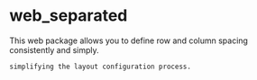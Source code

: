 # web_separated
This web package allows you to define row and column spacing consistently and simply.

`simplifying the layout configuration process.`
